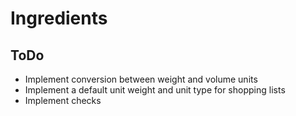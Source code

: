 # Ingredients

## ToDo

- Implement conversion between weight and volume units
- Implement a default unit weight and unit type for shopping lists
- Implement checks
